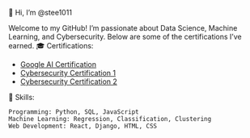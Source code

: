 👋 Hi, I’m @stee1011

Welcome to my GitHub! I’m passionate about Data Science, Machine Learning, and Cybersecurity. Below are some of the certifications I’ve earned.
🎓 Certifications:
 - [Google AI Certification](https://credly.com/badges/f81ae855-0320-4fb4-a31a-d61ef560f39d/public_url)
- [Cybersecurity Certification 1](https://www.credly.com/badges/9aeae290-2be7-4f92-9a57-444c9bd0a963/public_url)
- [Cybersecurity Certification 2](https://www.credly.com/badges/7d152e7c-1a04-4617-a9be-8bc98c64dd20/public_url)


💼 Skills:

    Programming: Python, SQL, JavaScript
    Machine Learning: Regression, Classification, Clustering
    Web Development: React, Django, HTML, CSS

